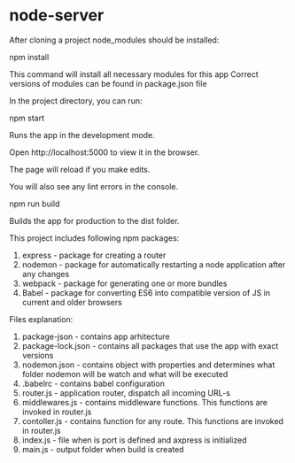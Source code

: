 # node-server

After cloning a project node_modules should be installed:

npm install

This command will install all necessary modules for this app
Correct versions of modules can be found in package.json file

In the project directory, you can run:

npm start

Runs the app in the development mode.

Open http://localhost:5000 to view it in the browser.

The page will reload if you make edits.

You will also see any lint errors in the console.

npm run build

Builds the app for production to the dist folder.


This project includes following npm packages:
1. express - package for creating a router
2. nodemon - package for automatically restarting a node application after any changes
3. webpack - package for generating one or more bundles
4. Babel - package for converting ES6 into compatible version of JS in current and older browsers 

Files explanation:
1. package-json - contains app arhitecture
2. package-lock.json - contains all packages that use the app with exact versions
3. nodemon.json - contains object with properties and determines what folder nodemon will be watch and what will be executed
4. .babelrc - contains babel configuration
5. router.js - application router, dispatch all incoming URL-s
6. middlewares.js - contains middleware functions. This functions are invoked in router.js
7. contoller.js - contains function for any route. This functions are invoked in router.js
8. index.js - file when is port is defined and axpress is initialized
9. main.js - output folder when build is created


